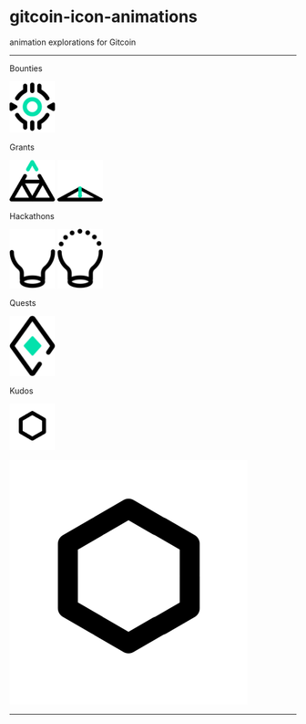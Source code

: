 # gitcoin-icon-animations
 animation explorations for Gitcoin

---

Bounties

<img src="https://github.com/melvinalvarez/gitcoin-icon-animations/raw/main/svg-anims/bounties-01.svg" width="80">

Grants

<img src="https://github.com/melvinalvarez/gitcoin-icon-animations/raw/main/svg-anims/grants-01.svg" width="80">
<img src="https://github.com/melvinalvarez/gitcoin-icon-animations/raw/main/svg-anims/grants-02.svg" width="80">

Hackathons

<img src="https://github.com/melvinalvarez/gitcoin-icon-animations/raw/main/svg-anims/hackathons-01.svg" width="80">
<img src="https://github.com/melvinalvarez/gitcoin-icon-animations/raw/main/svg-anims/hackathons-02.svg" width="80">

Quests

<img src="https://github.com/melvinalvarez/gitcoin-icon-animations/raw/main/svg-anims/quests-01.svg" width="80">

Kudos 

<img src="https://github.com/melvinalvarez/gitcoin-icon-animations/raw/main/svg-anims/kudos-01.svg" width="80">

![](svg-anims/kudos-02.svg)



---
